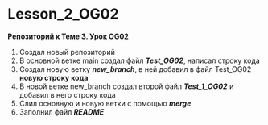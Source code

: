 # Lesson_2_OG02
**Репозиторий к Теме 3. Урок OG02**

1. Создал новый репозиторий 
2. В основной ветке main создал файл ***Test_OG02***, написал строку кода
3. Создал новую ветку ___new_branch___, в ней добавил в файл Test_OG02 **новую строку кода**
3. В новой ветке new_branch создал второй файл ___Test_1_OG02___ и добавил в него строку кода
4. Слил основную и новую ветки с помощью ***merge***
5. Заполнил файл ***README***